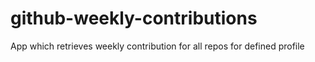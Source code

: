 # github-weekly-contributions
App which retrieves weekly contribution for all repos for defined profile
